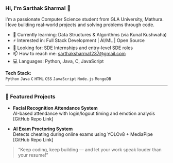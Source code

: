 ### Hi, I'm Sarthak Sharma! 👋

I'm a passionate Computer Science student from GLA University, Mathura.  
I love building real-world projects and solving problems through code.

- 🔭 Currently learning: Data Structures & Algorithms (via Kunal Kushwaha)
- ⚡ Interested in: Full Stack Development | AI/ML | Open Source
- 💼 Looking for: SDE Internships and entry-level SDE roles
- 📫 How to reach me: sarthaksharma1237@gmail.com
- 💻 Languages: Python, Java, C, JavaScript

**Tech Stack:**  
`Python` `Java` `C` `HTML` `CSS` `JavaScript` `Node.js` `MongoDB`   

---

### 📌 Featured Projects
- **Facial Recognition Attendance System**  
  AI-based attendance with login/logout timing and emotion analysis  
  [GitHub Repo Link]

- **AI Exam Proctoring System**  
  Detects cheating during online exams using YOLOv8 + MediaPipe  
  [GitHub Repo Link]


> “Keep coding, keep building — and let your work speak louder than your resume!”


